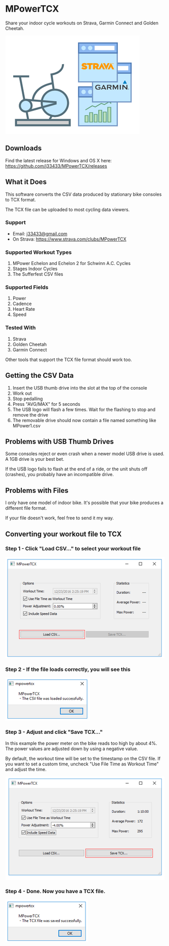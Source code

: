 # MPowerTCX

Share your indoor cycle workouts on Strava, Garmin Connect and Golden Cheetah.

![Schwinn MPower Console](images/mpowertcx%20simpler.png)

## Downloads

Find the latest release for Windows and OS X here: https://github.com/j33433/MPowerTCX/releases

## What it Does
This software converts the CSV data produced by stationary bike consoles to TCX format.

The TCX file can be uploaded to most cycling data viewers.

### Support

* Email: j33433@gmail.com
* On Strava: https://www.strava.com/clubs/MPowerTCX

### Supported Workout Types
1. MPower Echelon and Echelon 2 for Schwinn A.C. Cycles
1. Stages Indoor Cycles
1. The Sufferfest CSV files

### Supported Fields
1. Power
1. Cadence
1. Heart Rate
1. Speed

### Tested With
1. Strava
1. Golden Cheetah
1. Garmin Connect

Other tools that support the TCX file format should work too.

## Getting the CSV Data
1. Insert the USB thumb drive into the slot at the top of the console
1. Work out
1. Stop pedalling
1. Press "AVG/MAX" for 5 seconds
1. The USB logo will flash a few times. Wait for the flashing to stop and remove the drive
1. The removable drive should now contain a file named something like MPower1.csv

## Problems with USB Thumb Drives
Some consoles reject or even crash when a newer model USB drive is used. A 1GB drive is your best bet.

If the USB logo fails to flash at the end of a ride, or the unit shuts off (crashes), you probably have an incompatible drive.

## Problems with Files
I only have one model of indoor bike. It's possible that your bike produces a different file format.

If your file doesn't work, feel free to send it my way.

## Converting your workout file to TCX

### Step 1 - Click "Load CSV..." to select your workout file

![Step 1](images/mp1.png)

### Step 2 - If the file loads correctly, you will see this

![Step 2](images/mp2.png)

### Step 3 - Adjust and click "Save TCX..." 

In this example the power meter on the bike reads too high by about 4%. The power values are adjusted down by using a negative value. 

By default, the workout time will be set to the timestamp on the CSV file. If you want to set a custom time, uncheck "Use File Time as Workout Time" and adjust the time.

![Step 3](images/mp3.png)

### Step 4 - Done. Now you have a TCX file.

![Step 4](images/mp4.png)


